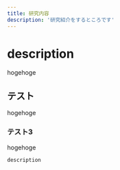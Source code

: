 ```yaml
---
title: 研究内容
description: '研究紹介をするところです'
---
```


# description
hogehoge 
## テスト
hogehoge 
### テスト3
hogehoge

`description`